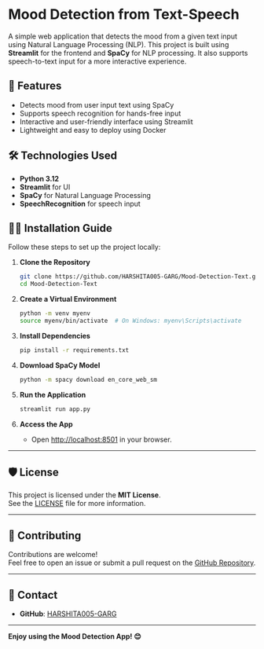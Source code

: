 # Mood Detection from Text-Speech

A simple web application that detects the mood from a given text input using Natural Language Processing (NLP). This project is built using **Streamlit** for the frontend and **SpaCy** for NLP processing. It also supports speech-to-text input for a more interactive experience.

## 🌟 Features

- Detects mood from user input text using SpaCy
- Supports speech recognition for hands-free input
- Interactive and user-friendly interface using Streamlit
- Lightweight and easy to deploy using Docker

## 🛠️ Technologies Used

- **Python 3.12**  
- **Streamlit** for UI  
- **SpaCy** for Natural Language Processing  
- **SpeechRecognition** for speech input  

## 🧑‍💻 Installation Guide

Follow these steps to set up the project locally:

1. **Clone the Repository**  
    ```bash
    git clone https://github.com/HARSHITA005-GARG/Mood-Detection-Text.git
    cd Mood-Detection-Text
    ```

2. **Create a Virtual Environment**  
    ```bash
    python -m venv myenv
    source myenv/bin/activate  # On Windows: myenv\Scripts\activate
    ```

3. **Install Dependencies**  
    ```bash
    pip install -r requirements.txt
    ```

4. **Download SpaCy Model**  
    ```bash
    python -m spacy download en_core_web_sm
    ```

5. **Run the Application**  
    ```bash
    streamlit run app.py
    ```

6. **Access the App**  
    - Open [http://localhost:8501](http://localhost:8501) in your browser.

---

## 🛡️ License

This project is licensed under the **MIT License**.  
See the [LICENSE](LICENSE) file for more information.

---

## 🤝 Contributing

Contributions are welcome!  
Feel free to open an issue or submit a pull request on the [GitHub Repository](https://github.com/HARSHITA005-GARG/Mood-Detection-Text).  

---

## 📧 Contact

- **GitHub**: [HARSHITA005-GARG](https://github.com/HARSHITA005-GARG)   

---

**Enjoy using the Mood Detection App! 😊**  
